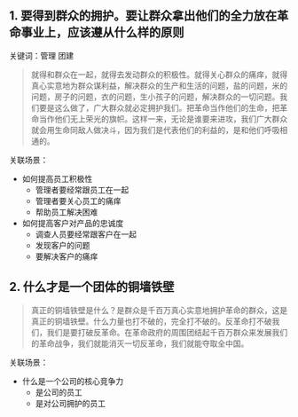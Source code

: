 ## 1. 要得到群众的拥护。要让群众拿出他们的全力放在革命事业上，应该遵从什么样的原则

关键词：管理 团建

>就得和群众在一起，就得去发动群众的积极性。就得关心群众的痛痒，就得真心实意地为群众谋利益，解决群众的生产和生活的问题，盐的问题，米的问题，房子的问题，衣的问题，生小孩子的问题，解决群众的一切问题。我们要是这么做了，广大群众就必定拥护我们。把革命当作他们的生命，把革命当作他们无上荣光的旗帜。这样一来，无论是谁要来进攻，我们广大群众就会用生命同敌人做决斗，因为我们是代表他们的利益的，是和他们呼吸相通的。

关联场景：

- 如何提高员工积极性
    - 管理者要经常跟员工在一起
    - 管理者要关心员工的痛痒
    - 帮助员工解决困难
- 如何提高客户对产品的忠诚度
    - 调查人员要经常跟客户在一起
    - 发现客户的问题
    - 要解决客户的痛痒


## 2. 什么才是一个团体的铜墙铁壁

>真正的铜墙铁壁是什么？是群众是千百万真心实意地拥护革命的群众，这是真正的铜墙铁壁。什么力量也打不破的，完全打不破的。反革命打不破我们，我们是要打破反革命。在革命政府的周围团结起千百万群众来发展我们的革命战争，我们就能消灭一切反革命，我们就能夺取全中国。

关联场景：

- 什么是一个公司的核心竞争力
    - 是公司的员工
    - 是对公司拥护的员工